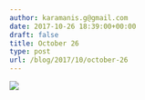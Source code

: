 ```yaml
---
author: karamanis.g@gmail.com
date: 2017-10-26 18:39:00+00:00
draft: false
title: October 26
type: post
url: /blog/2017/10/october-26
---
```




  
   ![](/images/2017-10-26-201710october-26/IMG_2501.jpg)

  


